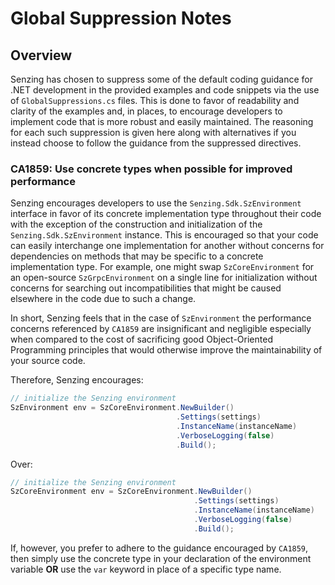 # Global Suppression Notes

## Overview

Senzing has chosen to suppress some of the default coding guidance for .NET development in the
provided examples and code snippets via the use of `GlobalSuppressions.cs` files.  This is done
to favor of readability and clarity of the examples and, in places, to encourage developers to
implement code that is more robust and easily maintained.  The reasoning for each such suppression
is given here along with alternatives if you instead choose to follow the guidance from
the suppressed directives.

### CA1859: Use concrete types when possible for improved performance

Senzing encourages developers to use the `Senzing.Sdk.SzEnvironment` interface in favor of its concrete
implementation type throughout their code with the exception of the construction and initialization of
the `Senzing.Sdk.SzEnvironment` instance.  This is encouraged so that your code can easily interchange one
implementation for another without concerns for dependencies on methods that may be specific to a concrete
implementation type.  For example, one might swap `SzCoreEnvironment` for an open-source `SzGrpcEnvironment`
on a single line for initialization without concerns for searching out incompatibilities that might be
caused elsewhere in the code due to such a change.

In short, Senzing feels that in the case of `SzEnvironment` the performance concerns referenced by `CA1859`
are insignificant and negligible especially when compared to the cost of sacrificing good Object-Oriented
Programming principles that would otherwise improve the maintainability of your source code.

Therefore, Senzing encourages:

```java
// initialize the Senzing environment
SzEnvironment env = SzCoreEnvironment.NewBuilder()
                                     .Settings(settings)
                                     .InstanceName(instanceName)
                                     .VerboseLogging(false)
                                     .Build();
```

Over:

```java
// initialize the Senzing environment
SzCoreEnvironment env = SzCoreEnvironment.NewBuilder()
                                         .Settings(settings)
                                         .InstanceName(instanceName)
                                         .VerboseLogging(false)
                                         .Build();
```

If, however, you prefer to adhere to the guidance encouraged by `CA1859`, then simply use the
concrete type in your declaration of the environment variable **OR** use the `var` keyword in
place of a specific type name.
